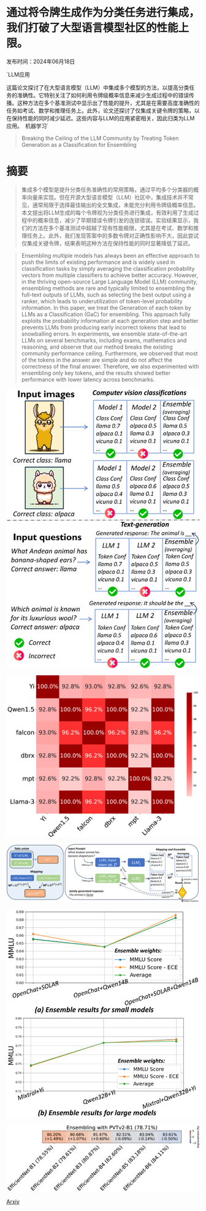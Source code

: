 # 通过将令牌生成作为分类任务进行集成，我们打破了大型语言模型社区的性能上限。

发布时间：2024年06月18日

`LLM应用

这篇论文探讨了在大型语言模型（LLM）中集成多个模型的方法，以提高分类任务的准确性。它特别关注了如何利用令牌级概率信息来减少生成过程中的错误传播。这种方法在多个基准测试中显示出了性能的提升，尤其是在需要高度准确性的任务如考试、数学和推理任务上。此外，论文还探讨了仅集成关键令牌的策略，以在保持性能的同时减少延迟。这些内容与LLM的应用紧密相关，因此归类为LLM应用。` `机器学习`

> Breaking the Ceiling of the LLM Community by Treating Token Generation as a Classification for Ensembling

# 摘要

> 集成多个模型是提升分类任务准确性的常用策略，通过平均多个分类器的概率向量来实现。但在开源大型语言模型（LLM）社区中，集成技术并不常见，通常局限于选择最佳输出的全文集成，未能充分利用令牌级概率信息。本文提出将LLM生成的每个令牌视为分类任务进行集成，有效利用了生成过程中的概率信息，减少了早期错误令牌引发的连锁错误。实验结果显示，我们的方法在多个基准测试中超越了现有性能极限，尤其是在考试、数学和推理任务上。此外，我们发现答案中的多数令牌对正确性影响不大，因此尝试仅集成关键令牌，结果表明这种方法在保持性能的同时显著降低了延迟。

> Ensembling multiple models has always been an effective approach to push the limits of existing performance and is widely used in classification tasks by simply averaging the classification probability vectors from multiple classifiers to achieve better accuracy. However, in the thriving open-source Large Language Model (LLM) community, ensembling methods are rare and typically limited to ensembling the full-text outputs of LLMs, such as selecting the best output using a ranker, which leads to underutilization of token-level probability information. In this paper, we treat the Generation of each token by LLMs as a Classification (GaC) for ensembling. This approach fully exploits the probability information at each generation step and better prevents LLMs from producing early incorrect tokens that lead to snowballing errors. In experiments, we ensemble state-of-the-art LLMs on several benchmarks, including exams, mathematics and reasoning, and observe that our method breaks the existing community performance ceiling. Furthermore, we observed that most of the tokens in the answer are simple and do not affect the correctness of the final answer. Therefore, we also experimented with ensembling only key tokens, and the results showed better performance with lower latency across benchmarks.

![通过将令牌生成作为分类任务进行集成，我们打破了大型语言模型社区的性能上限。](../../../paper_images/2406.12585/x1.png)

![通过将令牌生成作为分类任务进行集成，我们打破了大型语言模型社区的性能上限。](../../../paper_images/2406.12585/x2.png)

![通过将令牌生成作为分类任务进行集成，我们打破了大型语言模型社区的性能上限。](../../../paper_images/2406.12585/x3.png)

![通过将令牌生成作为分类任务进行集成，我们打破了大型语言模型社区的性能上限。](../../../paper_images/2406.12585/x4.png)

![通过将令牌生成作为分类任务进行集成，我们打破了大型语言模型社区的性能上限。](../../../paper_images/2406.12585/x5.png)

[Arxiv](https://arxiv.org/abs/2406.12585)